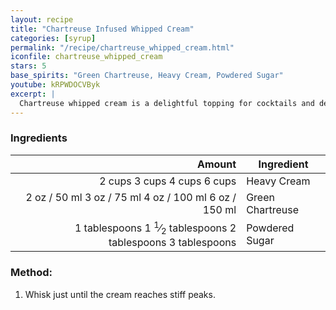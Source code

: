 ```yaml
---
layout: recipe
title: "Chartreuse Infused Whipped Cream"
categories: [syrup]
permalink: "/recipe/chartreuse_whipped_cream.html"
iconfile: chartreuse_whipped_cream
stars: 5
base_spirits: "Green Chartreuse, Heavy Cream, Powdered Sugar"
youtube: kRPWDOCVByk
excerpt: |
  Chartreuse whipped cream is a delightful topping for cocktails and desserts. It adds a touch of herbal sweetness and a beautiful green color.
---
```


### Ingredients

|                                                                                                                                                                                                       Amount | Ingredient       |
| -----------------------------------------------------------------------------------------------------------------------------------------------------------------------------------------------------------: | ---------------- |
|                                                         <span class="onex active">2 cups </span> <span class="onehalfx">3 cups </span> <span class="twox">4 cups </span> <span class="threex">6 cups </span> | Heavy Cream      |
|                                   <span class="onex active">2 oz / 50 ml</span> <span class="onehalfx">3 oz / 75 ml</span> <span class="twox">4 oz / 100 ml</span> <span class="threex">6 oz / 150 ml</span> | Green Chartreuse |
| <span class="onex active">1 tablespoons</span> <span class="onehalfx">1 <sup>1</sup>&frasl;<sub>2</sub> tablespoons</span> <span class="twox">2 tablespoons</span> <span class="threex">3 tablespoons</span> | Powdered Sugar   |

### Method:

1. Whisk just until the cream reaches stiff peaks.

<script type="application/ld+json">
{
  "@context": "https://schema.org",
  "@type": "Recipe",
  "author": "{{ page.author }}",
  "description": "{{ page.excerpt | strip_html | replace: '"', "'" }}",
  "image": "{%- for ingredient in site.data[page.iconfile].images.ingredient limit: 1 -%}{{ ingredient.url }}{%- endfor -%}",
  "recipeIngredient": [  "2 cups Heavy Cream ",
  "2 oz Green Chartreuse",
  "1 tablespoon Powdered Sugar"],
  "name": "{{ page.title }}",
  "recipeInstructions": "",
  "recipeYield": "1 cocktail",
  "recipeCategory": "cocktail"
}
</script>
